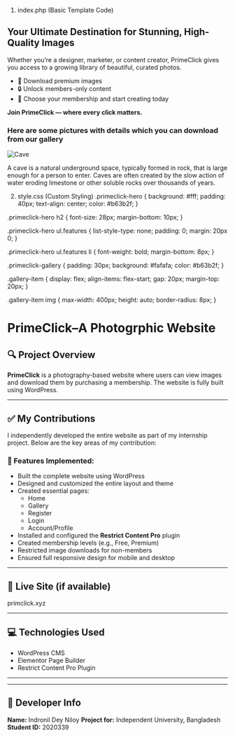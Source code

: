 1. index.php (Basic Template Code)
<?php
/*
Template Name: PrimeClick Custom Page
*/
get_header(); ?>

<div class="primeclick-hero">
    <div class="container">
        <h2>Your Ultimate Destination for Stunning, High-Quality Images</h2>
        <p>Whether you’re a designer, marketer, or content creator, PrimeClick gives you access to a growing library of beautiful, curated photos.</p>
        <ul class="features">
            <li>💎 Download premium images</li>
            <li>🔒 Unlock members-only content</li>
            <li>🚀 Choose your membership and start creating today</li>
        </ul>
        <p><strong>Join PrimeClick — where every click matters.</strong></p>
    </div>
</div>

<div class="primeclick-gallery">
    <h3>Here are some pictures with details which you can download from our gallery</h3>
    <div class="gallery-item">
        <img src="<?php echo get_template_directory_uri(); ?>/images/cave.jpg" alt="Cave">
        <p>
            A cave is a natural underground space, typically formed in rock, that is large enough for a person to enter. Caves are often created by the slow action of water eroding limestone or other soluble rocks over thousands of years.
        </p>
    </div>
</div>

<?php get_footer(); ?>

 2. style.css (Custom Styling)
.primeclick-hero {
    background: #fff;
    padding: 40px;
    text-align: center;
    color: #b63b2f;
}

.primeclick-hero h2 {
    font-size: 28px;
    margin-bottom: 10px;
}

.primeclick-hero ul.features {
    list-style-type: none;
    padding: 0;
    margin: 20px 0;
}

.primeclick-hero ul.features li {
    font-weight: bold;
    margin-bottom: 8px;
}

.primeclick-gallery {
    padding: 30px;
    background: #fafafa;
    color: #b63b2f;
}

.gallery-item {
    display: flex;
    align-items: flex-start;
    gap: 20px;
    margin-top: 20px;
}

.gallery-item img {
    max-width: 400px;
    height: auto;
    border-radius: 8px;
}





# PrimeClick–A Photogrphic Website

## 🔍 Project Overview
**PrimeClick** is a photography-based website where users can view images and download them by purchasing a membership. The website is fully built using WordPress.

---

## ✅ My Contributions

I independently developed the entire website as part of my internship project. Below are the key areas of my contribution:

### 🔧 Features Implemented:
- Built the complete website using WordPress
- Designed and customized the entire layout and theme
- Created essential pages:
  - Home
  - Gallery
  - Register
  - Login
  - Account/Profile
- Installed and configured the **Restrict Content Pro** plugin
- Created membership levels (e.g., Free, Premium)
- Restricted image downloads for non-members
- Ensured full responsive design for mobile and desktop

---

## 🔗 Live Site (if available)
primclick.xyz 

---

## 💻 Technologies Used
- WordPress CMS  
- Elementor Page Builder  
- Restrict Content Pro Plugin  
---




---

## 🙋 Developer Info
**Name:** Indronil Dey Niloy 
**Project for:** Independent University, Bangladesh 
**Student ID:** 2020339  

